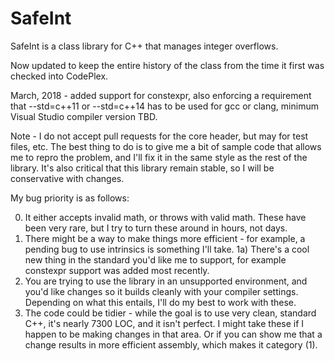# SafeInt
SafeInt is a class library for C++ that manages integer overflows.

Now updated to keep the entire history of the class from the time it first was checked into CodePlex. 

March, 2018 - added support for constexpr, also enforcing a requirement that --std=c++11 or --std=c++14
has to be used for gcc or clang, minimum Visual Studio compiler version TBD.

Note - I do not accept pull requests for the core header, but may for test files, etc. The best thing to do is to give me a bit of sample code that allows me to repro the problem, and I'll fix it in the same style as the rest of the library. It's also critical that this library remain stable, so I will be conservative with changes.

My bug priority is as follows:

0) It either accepts invalid math, or throws with valid math. These have been very rare, but I try to turn these around in hours, not days.
1) There might be a way to make things more efficient - for example, a pending bug to use intrinsics is something I'll take.
1a) There's a cool new thing in the standard you'd like me to support, for example constexpr support was added most recently.
2) You are trying to use the library in an unsupported environment, and you'd like changes so it builds cleanly with your compiler settings. Depending on what this entails, I'll do my best to work with these.
3) The code could be tidier - while the goal is to use very clean, standard C++, it's nearly 7300 LOC, and it isn't perfect. I might take these if I happen to be making changes in that area. Or if you can show me that a change results in more efficient assembly, which makes it category (1).
